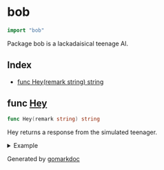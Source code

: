 <!-- Code generated by gomarkdoc. DO NOT EDIT -->

# bob

```go
import "bob"
```

Package bob is a lackadaisical teenage AI\.

## Index

- [func Hey(remark string) string](<#func-hey>)


## func [Hey](<https://github.com/vpayno/exercism-workspace/blob/main/go/bob/bob.go#L10>)

```go
func Hey(remark string) string
```

Hey returns a response from the simulated teenager\.

<details><summary>Example</summary>
<p>

```go
{
	fmt.Println(Hey("How are you?"))
	fmt.Println(Hey("YELLING!!!"))
	fmt.Println(Hey("YELLING?"))
	fmt.Println(Hey(" "))
	fmt.Println(Hey("Other"))

}
```

#### Output

```
Sure.
Whoa, chill out!
Calm down, I know what I'm doing!
Fine. Be that way!
Whatever.
```

</p>
</details>



Generated by [gomarkdoc](<https://github.com/princjef/gomarkdoc>)
